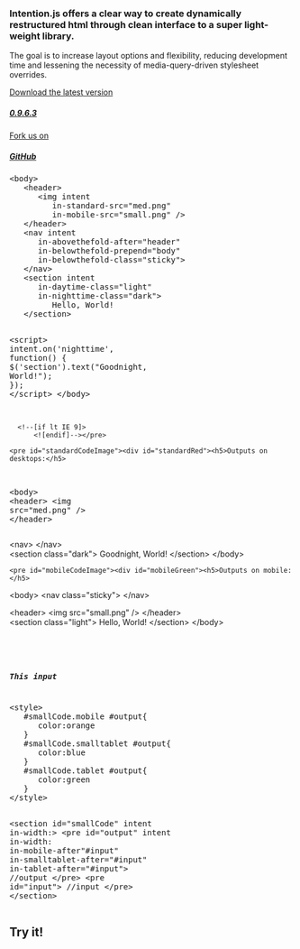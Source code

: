 <section id="splash" intent in-width: in-container: in-orientation:>
   <div class="inner clearFix">
      <section>
         <h3>Intention.js offers a clear way to create dynamically restructured html through clean interface to a super light-weight library.</h3>
         <p>The goal is to increase layout options and flexibility, reducing development time and lessening the necessity of media-query-driven stylesheet overrides.</p>
      </section>
      <section id="buttons">
         <div id="download"><a href="intention.js">Download the latest version<h5> 0.9.6.3</h5></a></div>
         <div id="github"><a href="https://github.com/wsjdesign/intentionjs" target="_blank">Fork us on<h5>GitHub</h5></a></div>
      </section>
   </div>
</section>

<!-- Start the ugly Code-as-Image section -->

<section id="codeImage" intent in-width: in-container:>
   <div class="inner clearFix">
      <div id="connections"></div>
      <pre id="rawCodeImage"><span class="selectable">&lt;body&gt;
   &lt;header&gt;
      &lt;img</span> <span class="white"><span class="selectable">intent</span></span>
         <span class="orangeDark"><span class="selectable">in-standard-src="med.png"</span></span>
         <span class="orangeLight"><span class="selectable">in-mobile-src="small.png" /&gt;</span></span>
   <span class="selectable">&lt;/header&gt;
   &lt;nav</span> <span class="white"><span class="selectable">intent</span></span>
      <span class="greenDark"><span class="selectable">in-abovethefold-after="header"</span></span>
      <span class="greenLight"><span class="selectable">in-belowthefold-prepend="body"
      in-belowthefold-class="sticky"&gt;</span></span>
   <span class="selectable">&lt;/nav&gt;
   &lt;section</span> <span class="white"><span class="selectable">intent</span></span>
      <span class="blueLight"><span class="selectable">in-daytime-class="light"</span></span>
      <span class="blueDark"><span class="selectable">in-nighttime-class="dark"&gt;</span></span>
         <span class="selectable">Hello, World!
   &lt;/section&gt;

   &lt;script&gt;</span>
      <span class="white"><span class="selectable">intent.on(</span><span class="blueDark ignore"><span class="selectable">'nighttime'</span></span><span class="selectable">, function() {</span></span>
         <span class="blueDark"><span class="selectable">$('section').text("Goodnight, World!");</span></span>
      <span class="white"><span class="selectable">});</span></span>
   <span class="selectable">&lt;/script&gt;
&lt;/body&gt;</span>

      <!--[if lt IE 9]>
          <![endif]--></pre>

    <pre id="standardCodeImage"><div id="standardRed"><h5>Outputs on desktops:</h5>
<span class="selectable">&lt;body&gt;</span>
   <span class="orangeDark"><span class="selectable">&lt;header&gt;
      &lt;img src="med.png" /&gt;
   &lt;/header&gt;</span></span></div><div id="standardGreen"><span class="greenDark"><span class="selectable">   &lt;nav&gt;
   &lt;/nav&gt;</span></span></div><div id="standardBlue"><span class="blueDark"><span class="selectable">   &lt;section class="dark"&gt;
      Goodnight, World!
   &lt;/section&gt;</span></span>
<span class="selectable">&lt;/body&gt;</span></div></pre>

    <pre id="mobileCodeImage"><div id="mobileGreen"><h5>Outputs on mobile:</h5>
<span class="selectable">&lt;body&gt;</span>
   <span class="greenLight"><span class="selectable">&lt;nav class="sticky"&gt;
   &lt;/nav&gt;</span></span></div><div id="mobileRed"><span class="orangeLight"><span class="selectable">   &lt;header&gt;
      &lt;img src="small.png" /&gt;
   &lt;/header&gt;</span></span></div><div id="mobileBlue"> <span class="blueLight"><span class="selectable">   &lt;section class="light"&gt;
      Hello, World!
   &lt;/section&gt;</span></span>
<span class="selectable">&lt;/body&gt;

</span></div></pre>
</div></section>

<!-- End ugly Code-as-Image section -->
<!-- But start the slightly less ugly mobile version of that -->
<section id="smallCode" class="clearFix" intent in-width: in-container: data-pattern="2">
  <pre id="output" intent
       in-width:
       in-container:
       in-mobile-after="#input"
       in-smalltablet-after="#input"
       in-tablet-after="#input"
       in-pseudomobile-after="#input"
       in-pseudosmalltablet-after="#input"
       in-pseudotablet-after="#input">

  </pre>
  <pre id="input"><h5>This input</h5>
&lt;style&gt;
   <span class="orangeDark mobile">#smallCode.mobile #output{</span>
      color:orange
   <span class="orangeDark">}</span>
   <span class="blueLight smalltablet">#smallCode.smalltablet #output{</span>
      color:blue
   <span class="blueLight">}</span>
   <span class="greenDark tablet">#smallCode.tablet #output{</span>
      color:green
   <span class="greenDark">}</span>
&lt;/style&gt;

&lt;section id="smallCode"
   <span class="white">intent in-width:</span>&gt;
   &lt;pre id="output"
      <span class="white">intent in-width:</span>
      <span class="orangeDark mobile">in-mobile-after"#input"</span>
      <span class="blueLight smalltablet">in-smalltablet-after="#input"</span>
      <span class="greenDark tablet">in-tablet-after="#input"&gt;</span>
         <span class="comment">//output</span>
   &lt;/pre&gt;
   &lt;pre id="input"&gt;
      <span class="comment">//input</span>
   &lt;/pre&gt;
&lt;/section&gt;
  </pre>
</section>
<!-- End that too. Back to decently formatted code -->

<section id="heading" class="try clearFix" intent
   	 in-pseudomobile-prepend="body"
   	 in-pseudosmalltablet-prepend="body"
   	 in-pseudotablet-prepend="body"
   	 in-pseudohdtv-prepend="body"
   	 in-pseudostandard-after="#codeImage"
   	 in-container:
   	 in-width:> <!-- Hide this functionality on *real* mobile devices but not on faked ones-->
  <div class="inner">
    <h2>Try it!</h2>
    <div id="devices">
      <div id="pseudomobile" intent in-pseudomobile-class="toggleOrientation" in-base-class="null"></div>
      <div id="pseudosmalltablet" intent in-pseudosmalltablet-class="toggleOrientation"  in-base-class="null"></div>
      <div id="pseudotablet" intent in-pseudotablet-class="toggleOrientation"  in-base-class="null"></div>
      <div id="pseudohdtv"></div>
      <div class="cancel"></div>
    </div>
  </div>
</section>
